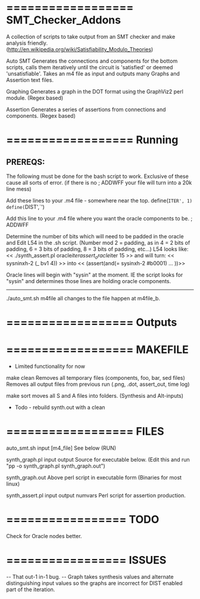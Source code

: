==================
SMT_Checker_Addons
==================

A collection of scripts to take output from an SMT checker and make analysis friendly.
(http://en.wikipedia.org/wiki/Satisfiability_Modulo_Theories)

Auto SMT
	Generates the connections and components for the bottom scripts, calls them iteratively until the circuit is 'satisfied' or deemed 'unsatisfiable'. Takes an m4 file as input and outputs many Graphs and Assertion text files.
	

Graphing
	Generates a graph in the DOT format using the GraphViz2 perl module. (Regex based)

Assertion
	Generates a series of assertions from connections and components. (Regex based) 

==================
Running
==================

PREREQS:
--------
The following must be done for the bash script to work. Exclusive of these cause all sorts of error. (if there is no ; ADDWFF your file will turn into a 20k line mess)

Add these lines to your .m4 file - somewhere near the top.
     define(`ITER', 1)     
     define(`DIST',`')
  

Add this line to your .m4 file where you want the oracle components to be.
    ; ADDWFF


Determine the number of bits which will need to be padded in the oracle and Edit L54 in the .sh script. (Number mod 2 = padding, as in 4 = 2 bits of padding, 6 = 3 bits of padding, 8 = 3 bits of padding, etc...)
L54 looks like:
<< ./synth_assert.pl oracle$iter assert_oracle$iter 15 >>
and will turn:
<< sysninxh-2 (_ bv1 4)) >>
into
<< (assert(and(= sysinxh-2 #b0001) ... ))>>

Oracle lines will begin with "sysin" at the moment. IE the script looks for "sysin" and determines those lines are holding oracle components. 

--------
./auto_smt.sh m4file
all changes to the file happen at m4file_b.

==================
Outputs
==================



==================
MAKEFILE
==================
- Limited functionality for now

make clean
	Removes all temporary files (components, foo, bar, sed files)
	Removes all output files from previous run (.png, .dot, assert_out, time log)

make sort
     moves all S and A files into folders. (Synthesis and Alt-inputs)

- Todo -
rebuild synth.out with a clean

==================
FILES
==================
auto_smt.sh input [m4_file]
	See below (RUN)

synth_graph.pl input output
	Source for executable below. (Edit this and run "pp -o synth_graph.pl synth_graph.out")

synth_graph.out
	Above perl script in executable form (Binaries for most linux)

synth_assert.pl input output numvars
	Perl script for assertion production. 


=================
TODO
=================
Check for Oracle nodes better. 


=================
ISSUES
=================

-- That out-1 in-1 bug.
-- Graph takes synthesis values and alternate distinguishing input values so the graphs are incorrect for DIST enabled part of the iteration.